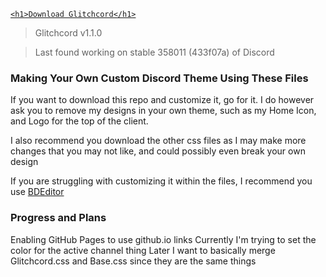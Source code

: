 <a href="https://gavcreator.github.io/Glitchcord/Glitchcord-Theme.css" download="Glitchcord-Theme.css">

    <h1>Download Glitchcord</h1>
	
</a>

> Glitchcord v1.1.0

> Last found working on stable 358011 (433f07a) of Discord

### Making Your Own Custom Discord Theme Using These Files
If you want to download this repo and customize it, go for it. I do however ask you to remove my designs in your own theme, such as my Home Icon, and Logo for the top of the client.

I also recommend you download the other css files as I may make more changes that you may not like, and could possibly even break your own design

If you are struggling with customizing it within the files, I recommend you use [BDEditor](https://bdeditor.dev/)

### Progress and Plans
Enabling GitHub Pages to use github.io links
Currently I'm trying to set the color for the active channel thing
Later I want to basically merge Glitchcord.css and Base.css since they are the same things